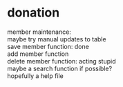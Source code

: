 donation
========
member maintenance:<br>
maybe try manual updates to table<br>
save member function: done<br>
add member function<br>
delete member function: acting stupid<br>
maybe a search function if possible?<br>
hopefully a help file<br>
